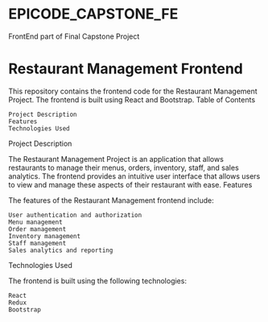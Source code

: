 # EPICODE_CAPSTONE_FE
FrontEnd part of Final Capstone Project


<h1>Restaurant Management Frontend</h1>

This repository contains the frontend code for the Restaurant Management Project. The frontend is built using React and Bootstrap.
Table of Contents

    Project Description
    Features
    Technologies Used


Project Description

The Restaurant Management Project is an application that allows restaurants to manage their menus, orders, inventory, staff, and sales analytics. The frontend provides an intuitive user interface that allows users to view and manage these aspects of their restaurant with ease.
Features

The features of the Restaurant Management frontend include:

    User authentication and authorization
    Menu management
    Order management
    Inventory management
    Staff management
    Sales analytics and reporting

Technologies Used

The frontend is built using the following technologies:

    React
    Redux
    Bootstrap

